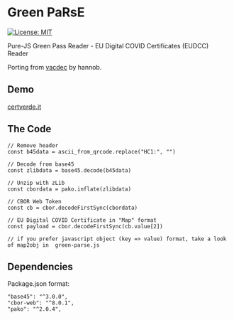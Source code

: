 Green PaRsE
===

[![License: MIT](https://img.shields.io/badge/License-MIT-yellow.svg)](https://opensource.org/licenses/MIT)

Pure-JS Green Pass Reader - EU Digital COVID Certificates (EUDCC) Reader

Porting from [vacdec](https://github.com/hannob/vacdec) by hannob.

## Demo

[certverde.it](https://certverde.it)

## The Code

```
// Remove header
const b45data = ascii_from_qrcode.replace("HC1:", "")

// Decode from base45
const zlibdata = base45.decode(b45data)

// Unzip with zLib
const cbordata = pako.inflate(zlibdata)

// CBOR Web Token
const cb = cbor.decodeFirstSync(cbordata)

// EU Digital COVID Certificate in "Map" format
const payload = cbor.decodeFirstSync(cb.value[2])

// if you prefer javascript object (key => value) format, take a look of map2obj in  green-parse.js
```

## Dependencies

Package.json format:

```
"base45": "^3.0.0",
"cbor-web": "^8.0.1",
"pako": "^2.0.4",
```




